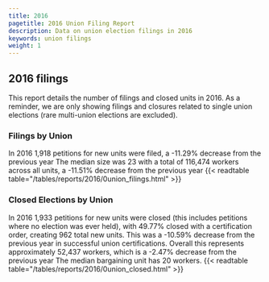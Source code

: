 ```yaml
---
title: 2016
pagetitle: 2016 Union Filing Report
description: Data on union election filings in 2016
keywords: union filings
weight: 1
---
```


## 2016 filings

This report details the number of filings and closed units in 2016. As a reminder, we are only showing filings and closures related to single union elections (rare multi-union elections are excluded).

### Filings by Union
In 2016 1,918 petitions for new units were filed, a -11.29% decrease from the previous year The median size was 23 with a total of 116,474 workers across all units, a -11.51% decrease from the previous year
{{< readtable table="/tables/reports/2016/0union_filings.html" >}}

### Closed Elections by Union
In 2016 1,933 petitions for new units were closed (this includes petitions where no election was ever held), with 49.77% closed with a certification order, creating 962 total new units. This was a -10.59% decrease from the previous year in successful union certifications. Overall this represents approximately 52,437 workers, which is a -2.47% decrease from the previous year The median bargaining unit has 20 workers.
{{< readtable table="/tables/reports/2016/0union_closed.html" >}}
